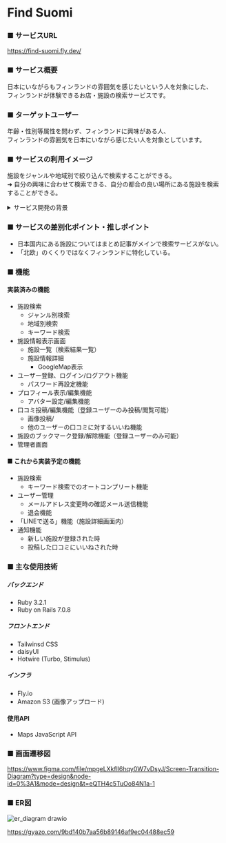 #  Find Suomi

### ■ サービスURL
https://find-suomi.fly.dev/

### ■ サービス概要
日本にいながらもフィンランドの雰囲気を感じたいという人を対象にした、  
フィンランドが体験できるお店・施設の検索サービスです。

### ■ ターゲットユーザー
年齢・性別等属性を問わず、フィンランドに興味がある人、  
フィンランドの雰囲気を日本にいながら感じたい人を対象としています。

### ■ サービスの利用イメージ
施設をジャンルや地域別で絞り込んで検索することができる。  
➜ 自分の興味に合わせて検索できる、自分の都合の良い場所にある施設を検索することができる。

<details>
<summary>サービス開発の背景</summary>
フィンランドの雰囲気が感じられる施設をネットで検索すると、「北欧」でまとめられていたり  
まとめ記事やブログがメインで、行きたいジャンルの施設や自分が行ける範囲にある所の情報を得るまでに時間がかかります。  
そこで、フィンランドに関連した施設に特化していて、かつジャンルと場所で検索しやすいものがあれば欲しいと思い、  
このサービスを考えました。  
なかなか現地に行けないけれどフィンランドを体験したいという人に向けて、  
一箇所で情報がまとまっていて探しやすい、訪問予定が立てやすくなるサービスにしていきたいと考えています。
</details>

### ■ サービスの差別化ポイント・推しポイント
- 日本国内にある施設についてはまとめ記事がメインで検索サービスがない。
- 「北欧」のくくりではなくフィンランドに特化している。

### ■ 機能
#### 実装済みの機能
- 施設検索
  - ジャンル別検索
  - 地域別検索
  - キーワード検索
- 施設情報表示画面
  - 施設一覧（検索結果一覧）
  - 施設情報詳細
    - GoogleMap表示
- ユーザー登録、ログイン/ログアウト機能
  - パスワード再設定機能
- プロフィール表示/編集機能
  - アバター設定/編集機能
- 口コミ投稿/編集機能（登録ユーザーのみ投稿/閲覧可能）
  - 画像投稿/
  - 他のユーザーの口コミに対するいいね機能
- 施設のブックマーク登録/解除機能（登録ユーザーのみ可能）
- 管理者画面

#### ■ これから実装予定の機能
- 施設検索
  - キーワード検索でのオートコンプリート機能
- ユーザー管理
  - メールアドレス変更時の確認メール送信機能
  - 退会機能
- 「LINEで送る」機能（施設詳細画面内）
- 通知機能
  - 新しい施設が登録された時
  - 投稿した口コミにいいねされた時

### ■ 主な使用技術
##### バックエンド
- Ruby 3.2.1
- Ruby on Rails 7.0.8

##### フロントエンド
- Tailwinsd CSS
- daisyUI
- Hotwire (Turbo, Stimulus)

##### インフラ
- Fly.io
- Amazon S3 (画像アップロード)

#### 使用API
- Maps JavaScript API

### ■ 画面遷移図
https://www.figma.com/file/mpgeLXkfll6hqy0W7vDsyJ/Screen-Transition-Diagram?type=design&node-id=0%3A1&mode=design&t=eQTH4c5TuOo84N1a-1

### ■ ER図
![er_diagram drawio](https://github.com/noriko-tahara/find_suomi/assets/116807250/ba6eafe8-b8c3-4e96-acc1-38aa9567c269)

https://gyazo.com/9bd140b7aa56b89146af9ec04488ec59
